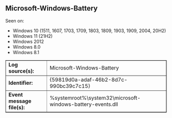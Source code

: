 ## Microsoft-Windows-Battery

Seen on:
* Windows 10 (1511, 1607, 1703, 1709, 1803, 1809, 1903, 1909, 2004, 20H2)
* Windows 11 (21H2)
* Windows 2012
* Windows 8.0
* Windows 8.1

<table border="1" class="docutils">
  <tbody>
    <tr>
      <td><b>Log source(s):</b></td>
      <td>Microsoft-Windows-Battery</td>
    </tr>
    <tr>
      <td><b>Identifier:</b></td>
      <td>{59819d0a-adaf-46b2-8d7c-990bc39c7c15}</td>
    </tr>
    <tr>
      <td><b>Event message file(s):</b></td>
      <td>%systemroot%\system32\microsoft-windows-battery-events.dll</td>
    </tr>
  </tbody>
</table>

&nbsp;

